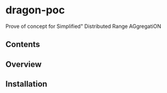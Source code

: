 # dragon-poc
Prove of concept for Simplified" Distributed Range AGgregatiON

Contents
--------

Overview
--------

Installation
------------

